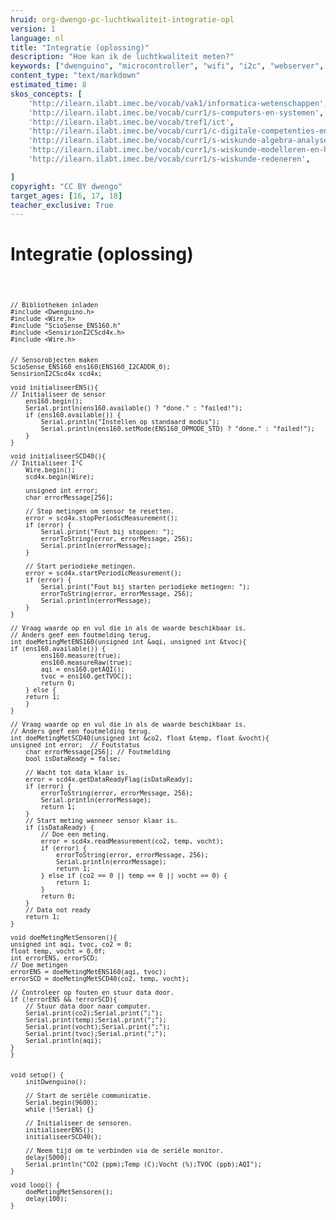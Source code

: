 ```yaml
---
hruid: org-dwengo-pc-luchtkwaliteit-integratie-opl
version: 1
language: nl
title: "Integratie (oplossing)"
description: "Hoe kan ik de luchtkwaliteit meten?"
keywords: ["dwenguino", "microcontroller", "wifi", "i2c", "webserver", "internet", "co2", "luchtkwaliteit"]
content_type: "text/markdown"
estimated_time: 8
skos_concepts: [
    'http://ilearn.ilabt.imec.be/vocab/vak1/informatica-wetenschappen', 
    'http://ilearn.ilabt.imec.be/vocab/curr1/s-computers-en-systemen',
    'http://ilearn.ilabt.imec.be/vocab/tref1/ict',
    'http://ilearn.ilabt.imec.be/vocab/curr1/c-digitale-competenties-en-mediawijsheid',
    'http://ilearn.ilabt.imec.be/vocab/curr1/s-wiskunde-algebra-analyse',
    'http://ilearn.ilabt.imec.be/vocab/curr1/s-wiskunde-modelleren-en-heuristiek',
    'http://ilearn.ilabt.imec.be/vocab/curr1/s-wiskunde-redeneren',

]
copyright: "CC BY dwengo"
target_ages: [16, 17, 18]
teacher_exclusive: True
---
```


# Integratie (oplossing)

<div class="dwengo-content dwengo-code-simulator">
    <pre>
<code class="language-cpp" data-filename="integratie_luchtkwaliteit.cpp">

    // Bibliotheken inladen
    #include <Dwenguino.h>
    #include <Wire.h>
    #include "ScioSense_ENS160.h"
    #include <SensirionI2CScd4x.h>
    #include <Wire.h>


    // Sensorobjecten maken
    ScioSense_ENS160 ens160(ENS160_I2CADDR_0);
    SensirionI2CScd4x scd4x;

    void initialiseerENS(){
    // Initialiseer de sensor
        ens160.begin();
        Serial.println(ens160.available() ? "done." : "failed!");
        if (ens160.available()) {
            Serial.println("Instellen op standaard modus");
            Serial.println(ens160.setMode(ENS160_OPMODE_STD) ? "done." : "failed!");
        }
    }

    void initialiseerSCD40(){
    // Initialiseer I²C
        Wire.begin();
        scd4x.begin(Wire);

        unsigned int error;
        char errorMessage[256];

        // Stop metingen om sensor te resetten.
        error = scd4x.stopPeriodicMeasurement();
        if (error) {
            Serial.print("Fout bij stoppen: ");
            errorToString(error, errorMessage, 256);
            Serial.println(errorMessage);
        }

        // Start periodieke metingen.
        error = scd4x.startPeriodicMeasurement();
        if (error) {
            Serial.print("Fout bij starten periodieke metingen: ");
            errorToString(error, errorMessage, 256);
            Serial.println(errorMessage);
        }
    }

    // Vraag waarde op en vul die in als de waarde beschikbaar is.
    // Anders geef een foutmelding terug.
    int doeMetingMetENS160(unsigned int &aqi, unsigned int &tvoc){
    if (ens160.available()) {
            ens160.measure(true);
            ens160.measureRaw(true);
            aqi = ens160.getAQI();
            tvoc = ens160.getTVOC();
            return 0;
        } else {
        return 1;
        }
    }

    // Vraag waarde op en vul die in als de waarde beschikbaar is.
    // Anders geef een foutmelding terug.
    int doeMetingMetSCD40(unsigned int &co2, float &temp, float &vocht){
    unsigned int error;  // Foutstatus
        char errorMessage[256]; // Foutmelding
        bool isDataReady = false;

        // Wacht tot data klaar is.
        error = scd4x.getDataReadyFlag(isDataReady);
        if (error) {
            errorToString(error, errorMessage, 256);
            Serial.println(errorMessage);
            return 1;
        }
        // Start meting wanneer sensor klaar is.
        if (isDataReady) {
            // Doe een meting.
            error = scd4x.readMeasurement(co2, temp, vocht);
            if (error) {
                errorToString(error, errorMessage, 256);
                Serial.println(errorMessage);
                return 1;
            } else if (co2 == 0 || temp == 0 || vocht == 0) {
                return 1;
            } 
            return 0;
        }
        // Data not ready
        return 1;
    }

    void doeMetingMetSensoren(){
    unsigned int aqi, tvoc, co2 = 0;
    float temp, vocht = 0.0f;
    int errorENS, errorSCD;
    // Doe metingen
    errorENS = doeMetingMetENS160(aqi, tvoc);
    errorSCD = doeMetingMetSCD40(co2, temp, vocht);

    // Controleer op fouten en stuur data door.
    if (!errorENS && !errorSCD){
        // Stuur data door naar computer.
        Serial.print(co2);Serial.print(";");
        Serial.print(temp);Serial.print(";");
        Serial.print(vocht);Serial.print(";");
        Serial.print(tvoc);Serial.print(";");
        Serial.println(aqi);
    }  
    }


    void setup() {
        initDwenguino();

        // Start de seriële communicatie.
        Serial.begin(9600);
        while (!Serial) {}

        // Initialiseer de sensoren.
        initialiseerENS();
        initialiseerSCD40();    

        // Neem tijd om te verbinden via de seriële monitor.
        delay(5000);
        Serial.println("CO2 (ppm);Temp (C);Vocht (%);TVOC (ppb);AQI");
    }

    void loop() {
        doeMetingMetSensoren();
        delay(100);
    }



</code>
    </pre>
</div>